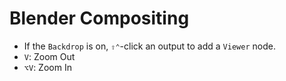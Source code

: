 # Blender Compositing

- If the `Backdrop` is on, `⇧⌃`-click an output to add a `Viewer` node.
- `V`: Zoom Out
- `⌥V`: Zoom In